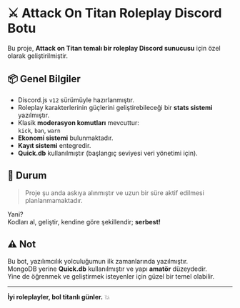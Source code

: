 # ⚔️ Attack On Titan Roleplay Discord Botu

Bu proje, **Attack on Titan temalı bir roleplay Discord sunucusu** için özel olarak geliştirilmiştir.

## 📦 Genel Bilgiler

- Discord.js `v12` sürümüyle hazırlanmıştır.
- Roleplay karakterlerinin güçlerini geliştirebileceği bir **stats sistemi** yazılmıştır.
- Klasik **moderasyon komutları** mevcuttur:  
  `kick`, `ban`, `warn`
- **Ekonomi sistemi** bulunmaktadır.
- **Kayıt sistemi** entegredir.
- **Quick.db** kullanılmıştır (başlangıç seviyesi veri yönetimi için).

## 🛑 Durum

> Proje şu anda askıya alınmıştır ve uzun bir süre aktif edilmesi planlanmamaktadır.

Yani?  
Kodları al, geliştir, kendine göre şekillendir; **serbest!**

## ⚠️ Not

Bu bot, yazılımcılık yolculuğumun ilk zamanlarında yazılmıştır.  
MongoDB yerine **Quick.db** kullanılmıştır ve yapı **amatör** düzeydedir.  
Yine de öğrenmek ve geliştirmek isteyenler için güzel bir temel olabilir.

---

**İyi roleplayler, bol titanlı günler.** 💥

